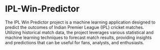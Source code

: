 # IPL-Win-Predictor

The IPL Win Predictor project is a machine learning application designed to predict the outcomes of Indian Premier League (IPL) cricket matches. Utilizing historical match data, the project leverages various statistical and machine learning techniques to forecast match results, providing insights and predictions that can be useful for fans, analysts, and enthusiasts.
